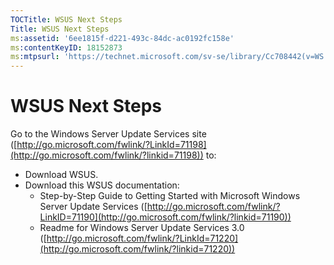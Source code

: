 ```yaml
---
TOCTitle: WSUS Next Steps
Title: WSUS Next Steps
ms:assetid: '6ee1815f-d221-493c-84dc-ac0192fc158e'
ms:contentKeyID: 18152873
ms:mtpsurl: 'https://technet.microsoft.com/sv-se/library/Cc708442(v=WS.10)'
---
```


WSUS Next Steps
===============

Go to the Windows Server Update Services site ([http://go.microsoft.com/fwlink/?LinkId=71198](http://go.microsoft.com/fwlink/?linkid=71198)) to:

-   Download WSUS.
-   Download this WSUS documentation:
    -   Step-by-Step Guide to Getting Started with Microsoft Windows Server Update Services ([http://go.microsoft.com/fwlink/?LinkID=71190](http://go.microsoft.com/fwlink/?linkid=71190))
    -   Readme for Windows Server Update Services 3.0 ([http://go.microsoft.com/fwlink/?LinkId=71220](http://go.microsoft.com/fwlink/?linkid=71220))
